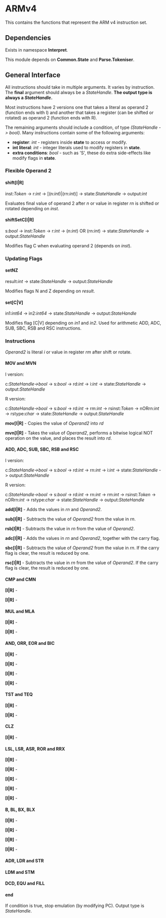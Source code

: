 ﻿# ARMv4
This contains the functions that represent the ARM v4 instruction set.

## Dependencies
Exists in namespace **Interpret**.

This module depends on **Common.State** and **Parse.Tokeniser**.

## General Interface
All instructions should take in multiple arguments. It varies by instruction. The **final** argument should always be a *StateHandle*. **The output type is always a *StateHandle*.**

Most instructions have 2 versions one that takes a literal as operand 2 (function ends with I) and another that takes a register (can be shifted or rotated) as operand 2 (function ends with R).

The remaining arguments should include a condition, of type *(StateHandle -> bool)*. Many instructions contain some of the following arguments:

* **register**: *int* - registers inside **state** to access or modify.
* **int literal**: *int* - integer literals used to modify registers in **state**.
* **extra conditions**: *bool* - such as 'S', these do extra side-effects like modify flags in **state**.

### Flexible Operand 2

#### shift[I|R]

inst:*Token* -> r:*int* -> [(n:*int*)|(rn:*int*)] -> state:*StateHandle* -> output:*int*

Evaluates final value of operand 2 after *n* or value in register *rn* is shifted or rotated depending on *inst*. 

#### shiftSetC[I|R]

s:*bool* -> inst:*Token* -> r:*int* -> (n:*int*) OR (rn:*int*) -> state:*StateHandle* -> output:*StateHandle*

Modifies flag C when evaluating operand 2 (depends on *inst*). 

### Updating Flags

#### setNZ

result:*int* -> state:*StateHandle* -> output:*StateHandle*

Modifies flags N and Z depending on *result*. 

#### set[C|V]

in1:*int64* -> in2:*int64* -> state:*StateHandle* -> output:*StateHandle*

Modifies flag [C|V] depending on *in1* and *in2*. Used for arithmetic ADD, ADC, SUB, SBC, RSB and RSC instructions. 

### Instructions

*Operand2* is literal *i* or value in register *rm* after shift or rotate.

#### MOV and MVN

I version:

c:*StateHandle->bool* -> s:*bool* -> rd:*int* -> i:*int* -> state:*StateHandle* -> output:*StateHandle*

R version:

c:*StateHandle->bool* -> s:*bool* -> rd:*int* -> rm:*int* -> rsinst:*Token* -> nORrn:*int* -> rstype:*char* -> state:*StateHandle* -> output:*StateHandle*

**mov[I|R]** - Copies the value of *Operand2* into *rd*

**mvn[I|R]** - Takes the value of *Operand2*, performs a bitwise logical NOT operation on the value, and places the result into *rd*.

#### ADD, ADC, SUB, SBC, RSB and RSC

I version:

c:*StateHandle->bool* -> s:*bool* -> rd:*int* -> rn:*int* -> i:*int* -> state:*StateHandle* -> output:*StateHandle*

R version:

c:*StateHandle->bool* -> s:*bool* -> rd:*int* -> rn:*int* -> rm:*int* -> rsinst:*Token* -> nORrn:*int* -> rstype:*char* -> state:*StateHandle* -> output:*StateHandle*

**add[I|R]** - Adds the values in *rn* and *Operand2*.

**sub[I|R]** - Subtracts the value of *Operand2* from the value in *rn*.

**rsb[I|R]** - Subtracts the value in *rn* from the value of *Operand2*. 

**adc[I|R]** - Adds the values in *rn* and *Operand2*, together with the carry flag.

**sbc[I|R]** - Subtracts the value of *Operand2* from the value in *rn*. If the carry flag is clear, the result is reduced by one.

**rsc[I|R]** - Subtracts the value in *rn* from the value of *Operand2*. If the carry flag is clear, the result is reduced by one.

#### CMP and CMN

**[I|R]** - 

**[I|R]** - 

#### MUL and MLA

**[I|R]** - 

**[I|R]** - 

#### AND, ORR, EOR and BIC

**[I|R]** - 

**[I|R]** - 

**[I|R]** - 

**[I|R]** - 

#### TST and TEQ

**[I|R]** - 

**[I|R]** - 

#### CLZ

**[I|R]** - 

#### LSL, LSR, ASR, ROR and RRX

**[I|R]** - 

**[I|R]** - 

**[I|R]** - 

**[I|R]** - 

**[I|R]** - 

#### B, BL, BX, BLX

**[I|R]** - 

**[I|R]** - 

**[I|R]** - 

**[I|R]** - 

#### ADR, LDR and STR

#### LDM and STM

#### DCD, EQU and FILL

#### end

If condition is true, stop emulation (by modifying PC). Output type is *StateHandle*.

